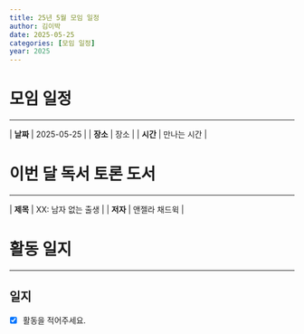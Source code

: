 ```yaml
---
title: 25년 5월 모임 일정
author: 김이박
date: 2025-05-25
categories: [모임 일정]
year: 2025
---
```


# **모임 일정**
---

| **날짜** | 2025-05-25 |
| **장소** | 장소        |
| **시간** | 만나는 시간   |


# **이번 달 독서 토론 도서**
---

| **제목** | XX: 남자 없는 출생 |
| **저자** | 앤젤라 채드윅   |

# **활동 일지**
---
## **일지**
  - [x] 활동을 적어주세요.
